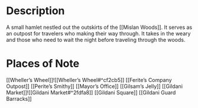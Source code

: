 # Description
A small hamlet nestled out the outskirts of the [[Mislan Woods]]. It serves as an outpost for travelers who making their way through. It takes in the weary and those who need to wait the night before traveling through the woods.
# Places of Note
[[Wheller’s Wheel]]![[Wheller’s Wheel#^cf2cb5]]
[[Ferite’s Company Outpost]]
[[Perite’s Smithy]]
[[Mayor’s Office]]
[[Gilsam’s Jelly]]
[[Gildani Market]]![[Gildani Market#^2fdfa8]]
[[Gildani Square]]
[[Gildani Guard Barracks]]
